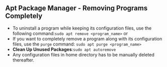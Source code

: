 ## Apt Package Manager - Removing Programs Completely
-  To uninstall a program while keeping its configuration files, use the following command:`sudo apt remove <program_name>` 
	or
- If you want to completely remove a program along with its configuration files, use the `purge` command: `sudo apt purge <program_name>`
- **Clean Up Unused Packages**:`sudo apt autoremove`
- Any configuration files in home directory has to be manually deleted thereafter.